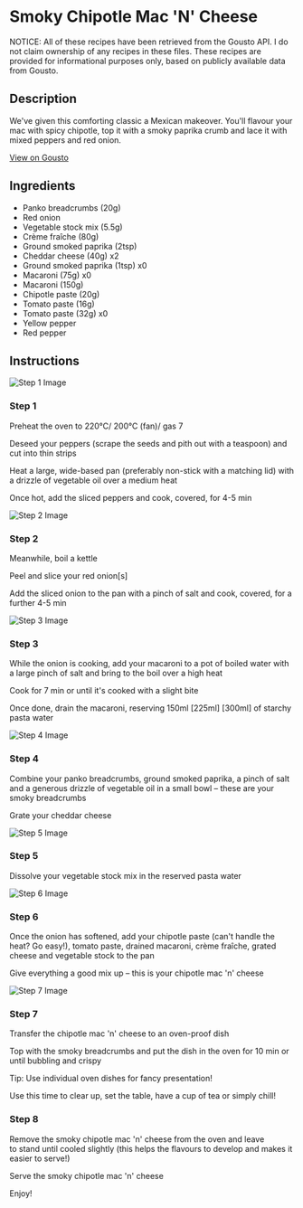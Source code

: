 # Smoky Chipotle Mac 'N' Cheese

NOTICE: All of these recipes have been retrieved from the Gousto API. I do not claim ownership of any recipes in these files. These recipes are provided for informational purposes only, based on publicly available data from Gousto.

## Description

We've given this comforting classic a Mexican makeover. You'll flavour your mac with spicy chipotle, top it with a smoky paprika crumb and lace it with mixed peppers and red onion.

[View on Gousto](https://www.gousto.co.uk/recipes/cookbook/easy-chipotle-mac-n-cheese)

## Ingredients

- Panko breadcrumbs (20g)
- Red onion
- Vegetable stock mix (5.5g)
- Crème fraîche (80g)
- Ground smoked paprika (2tsp)
- Cheddar cheese (40g) x2
- Ground smoked paprika (1tsp) x0
- Macaroni (75g) x0
- Macaroni (150g)
- Chipotle paste (20g)
- Tomato paste (16g)
- Tomato paste (32g) x0
- Yellow pepper
- Red pepper

## Instructions

![Step 1 Image](https://production-media.gousto.co.uk/cms/recipe-step-image/1380.-step-1-x200.jpg)

### Step 1

Preheat the oven to 220°C/ 200°C (fan)/ gas 7

Deseed your peppers (scrape the seeds and pith out with a teaspoon) and cut into thin strips

Heat a large, wide-based pan (preferably non-stick with a matching lid) with a drizzle of vegetable oil over a medium heat

Once hot, add the sliced peppers and cook, covered, for 4-5 min

![Step 2 Image](https://production-media.gousto.co.uk/cms/recipe-step-image/1380.-step-2-x200.jpg)

### Step 2

Meanwhile, boil a kettle

Peel and slice your red onion[s]

Add the sliced onion to the pan with a pinch of salt and cook, covered, for a further 4-5 min

![Step 3 Image](https://production-media.gousto.co.uk/cms/recipe-step-image/1380.-step-3-x200.jpg)

### Step 3

While the onion is cooking, add your macaroni to a pot of boiled water with a large pinch of salt and bring to the boil over a high heat

Cook for 7 min or until it's cooked with a slight bite

Once done, drain the macaroni, reserving 150ml<span class="text-danger"> <span class="text-purple">[225ml] </span>[300ml]</span> of starchy pasta water

![Step 4 Image](https://production-media.gousto.co.uk/cms/recipe-step-image/1380.-step-4-x200.jpg)

### Step 4

Combine your panko breadcrumbs, ground smoked paprika, a pinch of salt and a generous drizzle of vegetable oil in a small bowl – these are your smoky breadcrumbs

Grate your cheddar cheese

![Step 5 Image](https://production-media.gousto.co.uk/cms/recipe-step-image/Vegetable-stock-1636975152605-x200.jpg)

### Step 5

Dissolve your vegetable stock mix in the reserved pasta water

![Step 6 Image](https://production-media.gousto.co.uk/cms/recipe-step-image/Step-5-1636975158209-x200.jpg)

### Step 6

Once the onion has softened, add your chipotle paste (can't handle the heat? Go easy!), tomato paste, drained macaroni, crème fraîche, grated cheese and vegetable stock to the pan

Give everything a good mix up – this is your chipotle mac 'n' cheese

![Step 7 Image](https://production-media.gousto.co.uk/cms/recipe-step-image/Step-6-1636452933608-x200.jpg)

### Step 7

Transfer the chipotle mac 'n' cheese to an oven-proof dish

Top with the smoky breadcrumbs and put the dish in the oven for 10 min or until bubbling and crispy

Tip: Use individual oven dishes for fancy presentation!

Use this time to clear up, set the table, have a cup of tea or simply chill!

### Step 8

Remove the smoky chipotle mac 'n' cheese from the oven and leave to stand until cooled slightly (this helps the flavours to develop and makes it easier to serve!)

Serve the smoky chipotle mac 'n' cheese 

Enjoy!

